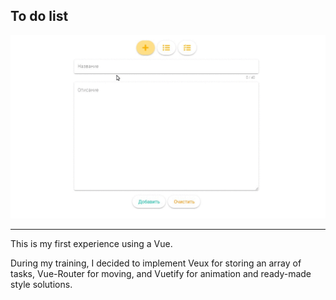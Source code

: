 ## To do list


![todo-list preview](https://github.com/friezpotato/Todo-List/blob/master/src/img/todo-list.gif) 

-------------------------

This is my first experience using a Vue.

During my training, I decided to implement Veux for storing an array of tasks, Vue-Router for moving, and Vuetify for animation and ready-made style solutions.
